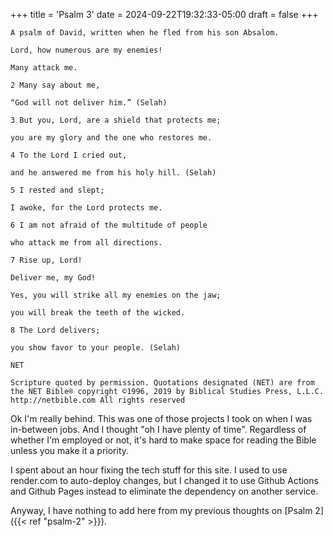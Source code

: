 +++
title = 'Psalm 3'
date = 2024-09-22T19:32:33-05:00
draft = false
+++

```
A psalm of David, written when he fled from his son Absalom.

Lord, how numerous are my enemies!

Many attack me.

2 Many say about me,

“God will not deliver him.” (Selah)

3 But you, Lord, are a shield that protects me;

you are my glory and the one who restores me.

4 To the Lord I cried out,

and he answered me from his holy hill. (Selah)

5 I rested and slept;

I awoke, for the Lord protects me.

6 I am not afraid of the multitude of people

who attack me from all directions.

7 Rise up, Lord!

Deliver me, my God!

Yes, you will strike all my enemies on the jaw;

you will break the teeth of the wicked.

8 The Lord delivers;

you show favor to your people. (Selah)

NET

Scripture quoted by permission. Quotations designated (NET) are from the NET Bible® copyright ©1996, 2019 by Biblical Studies Press, L.L.C. http://netbible.com All rights reserved
```

Ok I'm really behind. This was one of those projects I took on when I was in-between jobs. And I thought "oh I have plenty of time". Regardless of whether I'm employed or not, it's hard to make space for reading the Bible unless you make it a priority.

I spent about an hour fixing the tech stuff for this site. I used to use render.com to auto-deploy changes, but I changed it to use Github Actions and Github Pages instead to eliminate the dependency on another service. 

Anyway, I have nothing to add here from my previous thoughts on [Psalm 2]({{< ref "psalm-2" >}}).
